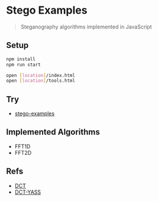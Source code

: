 # Stego Examples

> Steganography algorithms implemented in JavaScript

## Setup

```bash
npm install
npm run start

open [location]/index.html
open [location]/tools.html
```

## Try

- [stego-examples](https://sujitech.github.io/stego-examples/)

## Implemented Algorithms

- FFT1D
- FFT2D

## Refs

- [DCT](https://github.com/zeruniverse/CryptoStego)
- [DCT-YASS](https://pboueke.github.io/presentations/stegano/yass.html)
